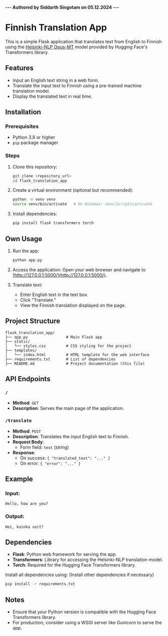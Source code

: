 **--- Authored by Siddarth Singotam on 05.12.2024 ---**

# Finnish Translation App

This is a simple Flask application that translates text from English to Finnish using the [Helsinki-NLP Opus-MT](https://huggingface.co/Helsinki-NLP/opus-mt-en-fi) model provided by Hugging Face's Transformers library.

## Features
- Input an English text string in a web form.
- Translate the input text to Finnish using a pre-trained machine translation model.
- Display the translated text in real time.

## Installation

### Prerequisites
- Python 3.8 or higher
- `pip` package manager

### Steps
1. Clone this repository:
   ```bash
   git clone <repository_url>
   cd flask_translation_app
   ```

2. Create a virtual environment (optional but recommended):
   ```bash
   python -m venv venv
   source venv/bin/activate   # On Windows: venv\Scripts\activate
   ```

3. Install dependencies:
   ```bash
   pip install flask transformers torch
   ```

## Own Usage
1. Run the app:
   ```bash
   python app.py
   ```

2. Access the application:
   Open your web browser and navigate to [http://127.0.0.1:5000/](http://127.0.0.1:5000/).

3. Translate text:
   - Enter English text in the text box.
   - Click "Translate."
   - View the Finnish translation displayed on the page.

## Project Structure
```
flask_translation_app/
├── app.py                 # Main Flask app
├── static/
│   └── styles.css         # CSS styling for the project
├── templates/
│   └── index.html         # HTML template for the web interface
├── requirements.txt       # List of dependencies
├── README.md              # Project documentation (this file)
```

## API Endpoints

### `/`
- **Method**: `GET`
- **Description**: Serves the main page of the application.

### `/translate`
- **Method**: `POST`
- **Description**: Translates the input English text to Finnish.
- **Request Body**: 
  - Form field: `text` (string)
- **Response**:
  - On success: `{ "translated_text": "..." }`
  - On error: `{ "error": "..." }`

## Example
### Input:
```
Hello, how are you?
```

### Output:
```
Hei, kuinka voit?
```

## Dependencies
- **Flask**: Python web framework for serving the app.
- **Transformers**: Library for accessing the Helsinki-NLP translation model.
- **Torch**: Required for the Hugging Face Transformers library.

Install all dependencies using: (Install other dependencies if necessary)
```bash
pip install -r requirements.txt
```

## Notes
- Ensure that your Python version is compatible with the Hugging Face Transformers library.
- For production, consider using a WSGI server like Gunicorn to serve the app.


